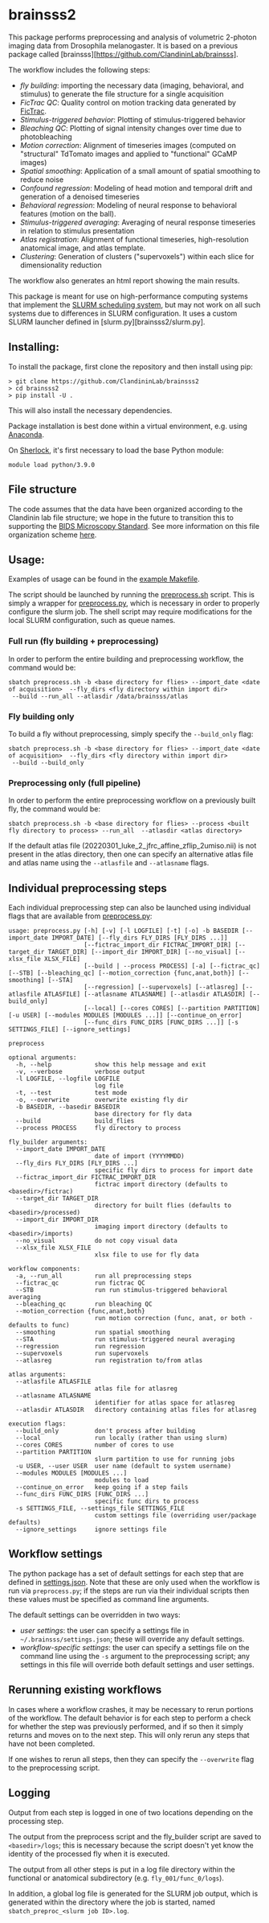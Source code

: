 # brainsss2

This package performs preprocessing and analysis of volumetric 2-photon imaging data from Drosophila melanogaster. It is based on a previous package called [brainsss][https://github.com/ClandininLab/brainsss].  

The workflow includes the following steps:

- *fly building*: importing the necessary data (imaging, behavioral, and stimulus) to generate the file structure for a single acquisition
- *FicTrac QC*: Quality control on motion tracking data generated by [FicTrac](https://rjdmoore.net/fictrac/).
- *Stimulus-triggered behavior*: Plotting of stimulus-triggered behavior
- *Bleaching QC*: Plotting of signal intensity changes over time due to photobleaching
- *Motion correction*: Alignment of timeseries images (computed on "structural" TdTomato images and applied to "functional" GCaMP images)
- *Spatial smoothing*: Application of a small amount of spatial smoothing to reduce noise
- *Confound regression*: Modeling of head motion and temporal drift and generation of a denoised timeseries
- *Behavioral regression*: Modeling of neural response to behavioral features (motion on the ball).
- *Stimulus-triggered averaging*: Averaging of neural response timeseries in relation to stimulus presentation
- *Atlas registration*: Alignment of functional timeseries, high-resolution anatomical image, and atlas template.
- *Clustering*: Generation of clusters ("supervoxels") within each slice for dimensionality reduction

The workflow also generates an html report showing the main results.

This package is meant for use on high-performance computing systems that implement the [SLURM scheduling system](https://slurm.schedmd.com/documentation.html), but may not work on all such systems due to differences in SLURM configuration.  It uses a custom SLURM launcher defined in [slurm.py][brainsss2/slurm.py].  

## Installing:

To install the package, first clone the repository and then install using pip:

```shell
> git clone https://github.com/ClandininLab/brainsss2
> cd brainsss2
> pip install -U .
```

This will also install the necessary dependencies.

Package installation is best done within a virtual environment, e.g. using [Anaconda](https://docs.conda.io/projects/conda/en/latest/user-guide/tasks/manage-environments.html).  

On [Sherlock](https://www.sherlock.stanford.edu/), it's first necessary to load the base Python module:

```shell
module load python/3.9.0
```

## File structure

The code assumes that the data have been organized according to the Clandinin lab file structure; we hope in the future to transition this to supporting the [BIDS Microscopy Standard](https://bids-specification.readthedocs.io/en/stable/04-modality-specific-files/10-microscopy.html).  See more information on this file organization scheme [here](file_organization.md).

## Usage:

Examples of usage can be found in the [example Makefile](scripts/Makefile.dell).

The script should be launched by running the [preprocess.sh](scripts/preprocess.sh) script.  This is simply a wrapper for [preprocess.py](scripts/preprocess.py), which is necessary in order to properly configure the slurm job.  The shell script may require modifications for the local SLURM configuration, such as queue names.

### Full run (fly building + preprocessing)

In order to perform the entire building and preprocessing workflow, the command would be:

```shell
sbatch preprocess.sh -b <base directory for flies> --import_date <date of acquisition>  --fly_dirs <fly directory within import dir> 
 --build --run_all --atlasdir /data/brainsss/atlas
```

### Fly building only

To build a fly without preprocessing, simply specify the `--build_only` flag:
```shell
sbatch preprocess.sh -b <base directory for flies> --import_date <date of acquisition>  --fly_dirs <fly directory within import dir> 
 --build --build_only
```


### Preprocessing only (full pipeline)

In order to perform the entire preprocessing workflow on a previously built fly, the command would be:

```shell
sbatch preprocess.sh -b <base directory for flies> --process <built fly directory to process> --run_all  --atlasdir <atlas directory>
```

If the default atlas file (20220301_luke_2_jfrc_affine_zflip_2umiso.nii) is not present in the atlas directory, then one can specify an alternative atlas file and atlas name using the `--atlasfile` and `--atlasname` flags.

## Individual preprocessing steps

Each individual preprocessing step can also be launched using individual flags that are available from [preprocess.py](scripts/preprocess.py):

```shell
usage: preprocess.py [-h] [-v] [-l LOGFILE] [-t] [-o] -b BASEDIR [--import_date IMPORT_DATE] [--fly_dirs FLY_DIRS [FLY_DIRS ...]]
                     [--fictrac_import_dir FICTRAC_IMPORT_DIR] [--target_dir TARGET_DIR] [--import_dir IMPORT_DIR] [--no_visual] [--xlsx_file XLSX_FILE]
                     [--build | --process PROCESS] [-a] [--fictrac_qc] [--STB] [--bleaching_qc] [--motion_correction {func,anat,both}] [--smoothing] [--STA]
                     [--regression] [--supervoxels] [--atlasreg] [--atlasfile ATLASFILE] [--atlasname ATLASNAME] [--atlasdir ATLASDIR] [--build_only]
                     [--local] [--cores CORES] [--partition PARTITION] [-u USER] [--modules MODULES [MODULES ...]] [--continue_on_error]
                     [--func_dirs FUNC_DIRS [FUNC_DIRS ...]] [-s SETTINGS_FILE] [--ignore_settings]

preprocess

optional arguments:
  -h, --help            show this help message and exit
  -v, --verbose         verbose output
  -l LOGFILE, --logfile LOGFILE
                        log file
  -t, --test            test mode
  -o, --overwrite       overwrite existing fly dir
  -b BASEDIR, --basedir BASEDIR
                        base directory for fly data
  --build               build_flies
  --process PROCESS     fly directory to process

fly_builder arguments:
  --import_date IMPORT_DATE
                        date of import (YYYYMMDD)
  --fly_dirs FLY_DIRS [FLY_DIRS ...]
                        specific fly dirs to process for import date
  --fictrac_import_dir FICTRAC_IMPORT_DIR
                        fictrac import directory (defaults to <basedir>/fictrac)
  --target_dir TARGET_DIR
                        directory for built flies (defaults to <basedir>/processed)
  --import_dir IMPORT_DIR
                        imaging import directory (defaults to <basedir>/imports)
  --no_visual           do not copy visual data
  --xlsx_file XLSX_FILE
                        xlsx file to use for fly data

workflow components:
  -a, --run_all         run all preprocessing steps
  --fictrac_qc          run fictrac QC
  --STB                 run run stimulus-triggered behavioral averaging
  --bleaching_qc        run bleaching QC
  --motion_correction {func,anat,both}
                        run motion correction (func, anat, or both - defaults to func)
  --smoothing           run spatial smoothing
  --STA                 run stimulus-triggered neural averaging
  --regression          run regression
  --supervoxels         run supervoxels
  --atlasreg            run registration to/from atlas

atlas arguments:
  --atlasfile ATLASFILE
                        atlas file for atlasreg
  --atlasname ATLASNAME
                        identifier for atlas space for atlasreg
  --atlasdir ATLASDIR   directory containing atlas files for atlasreg

execution flags:
  --build_only          don't process after building
  --local               run locally (rather than using slurm)
  --cores CORES         number of cores to use
  --partition PARTITION
                        slurm partition to use for running jobs
  -u USER, --user USER  user name (default to system username)
  --modules MODULES [MODULES ...]
                        modules to load
  --continue_on_error   keep going if a step fails
  --func_dirs FUNC_DIRS [FUNC_DIRS ...]
                        specific func dirs to process
  -s SETTINGS_FILE, --settings_file SETTINGS_FILE
                        custom settings file (overriding user/package defaults)
  --ignore_settings     ignore settings file
```

## Workflow settings

The python package has a set of default settings for each step that are defined in [settings.json](brainsss2/settings/settings.json).  Note that these are only used when the workflow is run via `preprocess.py`; if the steps are run via their individual scripts then these values must be specified as command line arguments.  

The default settings can be overridden in two ways:

- *user settings*: the user can specify a settings file in `~/.brainsss/settings.json`; these will override any default settings.
- *workflow-specific settings*: the user can specify a settings file on the command line using the `-s` argument to the preprocessing script; any settings in this file will override both default settings and user settings.

## Rerunning existing workflows

In cases where a workflow crashes, it may be necessary to rerun portions of the workflow.  The default behavior is for each step to perform a <cursory and non-exhaustive> check for whether the step was previously performed, and if so then it simply returns and moves on to the next step.  This will only rerun any steps that have not been completed.

If one wishes to rerun all steps, then they can specify the `--overwrite` flag to the preprocessing script.

## Logging

Output from each step is logged in one of two locations depending on the processing step.

The output from the preprocess script and the fly_builder script are saved to `<basedir>/logs`; this is necessary because the script doesn't yet know the identity of the processed fly when it is executed.

The output from all other steps is put in a log file directory within the functional or anatomical subdirectory (e.g. `fly_001/func_0/logs`).  

In addition, a global log file is generated for the SLURM job output, which is generated within the directory where the job is started, named `sbatch_preproc_<slurm job ID>.log`.